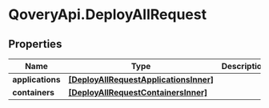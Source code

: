 # QoveryApi.DeployAllRequest

## Properties

Name | Type | Description | Notes
------------ | ------------- | ------------- | -------------
**applications** | [**[DeployAllRequestApplicationsInner]**](DeployAllRequestApplicationsInner.md) |  | [optional] 
**containers** | [**[DeployAllRequestContainersInner]**](DeployAllRequestContainersInner.md) |  | [optional] 


